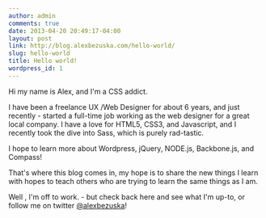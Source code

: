 ```yaml
---
author: admin
comments: true
date: 2013-04-20 20:49:17-04:00
layout: post
link: http://blog.alexbezuska.com/hello-world/
slug: hello-world
title: Hello world!
wordpress_id: 1
---
```


Hi my name is Alex, and I'm a CSS addict.

I have been a freelance UX /Web Designer for about 6 years, and just recently - started a full-time job working as the web designer for a great local company. I have a love for HTML5, CSS3, and Javascript, and I recently took the dive into Sass, which is purely rad-tastic.

I hope to learn more about Wordpress, jQuery, NODE.js, Backbone.js, and Compass!

That's where this blog comes in, my hope is to share the new things I learn with hopes to teach others who are trying to learn the same things as I am.

Well , I'm off to work. - but check back here and see what I'm up-to, or follow me on twitter [@alexbezuska](http://twitter.com/alexbezuska)!
